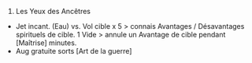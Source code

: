 1. Les Yeux des Ancêtres
  * Jet incant. (Eau) vs. Vol cible x 5 > connais Avantages / Désavantages spirituels
    de cible. 1 Vide > annule un Avantage de cible pendant [Maîtrise] minutes.
  * Aug gratuite sorts [Art de la guerre]
